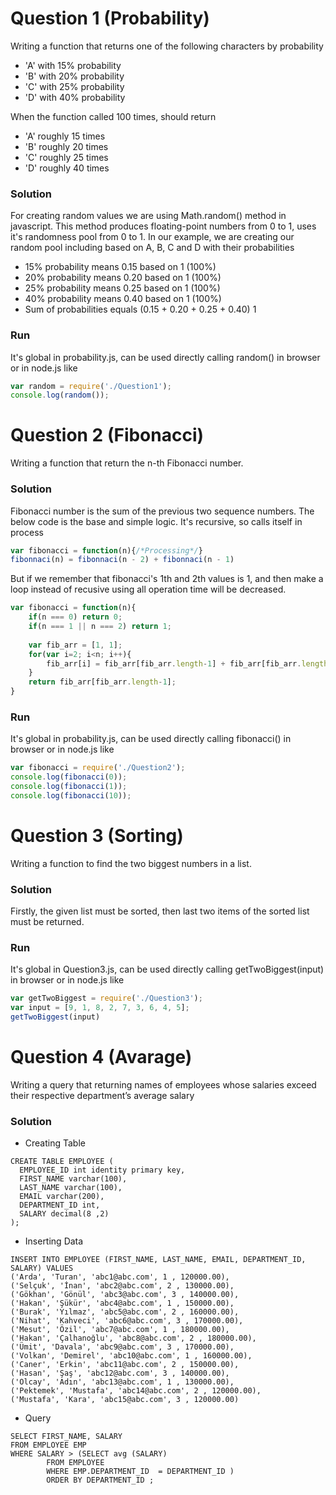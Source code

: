# Question 1 (Probability)

Writing a function that returns one of the following characters by probability
* 'A' with 15% probability
* 'B' with 20% probability
* 'C' with 25% probability
* 'D' with 40% probability

When the function called 100 times, should return 
* 'A' roughly 15 times 
* 'B' roughly 20 times
* 'C' roughly 25 times
* 'D' roughly 40 times

### Solution
For creating random values we are using Math.random() method in javascript. This method produces floating-point numbers from 0 to 1, uses it's randomness pool from 0 to 1.  In our example, we are creating our random pool including based on A, B, C and D with their probabilities

* 15% probability means 0.15 based on 1 (100%)
* 20% probability means 0.20 based on 1 (100%)
* 25% probability means 0.25 based on 1 (100%)
* 40% probability means 0.40 based on 1 (100%)
* Sum of probabilities equals (0.15 + 0.20 + 0.25 + 0.40) 1

### Run
It's global in probability.js, can be used directly calling random() in browser or in node.js like
``` javascript
var random = require('./Question1');
console.log(random());
```

# Question 2 (Fibonacci)
Writing a function that return the n-th Fibonacci number.

### Solution
Fibonacci number is the sum of the previous two sequence numbers. The below code is the base and simple logic. It's recursive, so calls itself in process
``` javascript
var fibonacci = function(n){/*Processing*/}
fibonnaci(n) = fibonnaci(n - 2) + fibonnaci(n - 1)
```

But if we remember that fibonacci's 1th and 2th values is 1, and then make a loop instead of recusive using all operation time will be decreased.
``` javascript
var fibonacci = function(n){
    if(n === 0) return 0;
    if(n === 1 || n === 2) return 1;
    
    var fib_arr = [1, 1];
    for(var i=2; i<n; i++){
        fib_arr[i] = fib_arr[fib_arr.length-1] + fib_arr[fib_arr.length-2];
    }
    return fib_arr[fib_arr.length-1];
}
```
### Run
It's global in probability.js, can be used directly calling fibonacci() in browser or in node.js like
``` javascript
var fibonacci = require('./Question2');
console.log(fibonacci(0));
console.log(fibonacci(1));
console.log(fibonacci(10));
```

# Question 3 (Sorting)
Writing a function to find the two biggest numbers in a list.
### Solution
Firstly, the given list must be sorted, then last two items of the sorted list must be returned.
### Run
It's global in Question3.js, can be used directly calling getTwoBiggest(input) in browser or in node.js like
``` javascript
var getTwoBiggest = require('./Question3');
var input = [9, 1, 8, 2, 7, 3, 6, 4, 5];
getTwoBiggest(input)
```


# Question 4 (Avarage)
Writing a query that returning names of employees whose salaries exceed their respective department’s average salary
### Solution
* Creating Table

```
CREATE TABLE EMPLOYEE (
  EMPLOYEE_ID int identity primary key, 
  FIRST_NAME varchar(100), 
  LAST_NAME varchar(100),
  EMAIL varchar(200),
  DEPARTMENT_ID int,
  SALARY decimal(8 ,2)
);
```
* Inserting Data
```
INSERT INTO EMPLOYEE (FIRST_NAME, LAST_NAME, EMAIL, DEPARTMENT_ID, SALARY) VALUES
('Arda', 'Turan', 'abc1@abc.com', 1 , 120000.00),
('Selçuk', 'İnan', 'abc2@abc.com', 2 , 130000.00),
('Gökhan', 'Gönül', 'abc3@abc.com', 3 , 140000.00),
('Hakan', 'Şükür', 'abc4@abc.com', 1 , 150000.00),
('Burak', 'Yılmaz', 'abc5@abc.com', 2 , 160000.00),
('Nihat', 'Kahveci', 'abc6@abc.com', 3 , 170000.00),
('Mesut', 'Özil', 'abc7@abc.com', 1 , 180000.00),
('Hakan', 'Çalhanoğlu', 'abc8@abc.com', 2 , 180000.00),
('Ümit', 'Davala', 'abc9@abc.com', 3 , 170000.00),
('Volkan', 'Demirel', 'abc10@abc.com', 1 , 160000.00),
('Caner', 'Erkin', 'abc11@abc.com', 2 , 150000.00),
('Hasan', 'Şaş', 'abc12@abc.com', 3 , 140000.00),
('Olcay', 'Adın', 'abc13@abc.com', 1 , 130000.00),
('Pektemek', 'Mustafa', 'abc14@abc.com', 2 , 120000.00),
('Mustafa', 'Kara', 'abc15@abc.com', 3 , 120000.00)
```
* Query 
```
SELECT FIRST_NAME, SALARY
FROM EMPLOYEE EMP
WHERE SALARY > (SELECT avg (SALARY)
		FROM EMPLOYEE
		WHERE EMP.DEPARTMENT_ID  = DEPARTMENT_ID )
		ORDER BY DEPARTMENT_ID ; 
```
